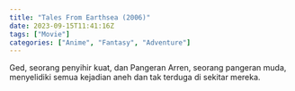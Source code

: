 ```yaml
---
title: "Tales From Earthsea (2006)"
date: 2023-09-15T11:41:16Z
tags: ["Movie"]
categories: ["Anime", "Fantasy", "Adventure"]
---
```


Ged, seorang penyihir kuat, dan Pangeran Arren, seorang pangeran muda, menyelidiki semua kejadian aneh dan tak terduga di sekitar mereka.

  <mux-player stream-type="on-demand"
  src="https://kp3d-my.sharepoint.com/personal/ryoo_kp3d_onmicrosoft_com/_layouts/15/download.aspx?share=EdxkIfXqEIRChWyHrMbiAkgBDrgryLMjF09VgpdTPT4AqQ" metadata-video-title="Tales From Earthsea (2006)" prefer-playback="mse" controls>
  </mux-player>
  
  
  <script src="https://cdn.jsdelivr.net/npm/@mux/mux-player"></script>
  
   <script id="3HkidbuFg4700wrWWJfPa26DSmPzZRelAcqvA022kxRuE" type="application/ld+json">
 {
  "@context": "https://schema.org/",
  "@type": "VideoObject",
  "name": "Tales From Earthsea (2006)",
  "contentUrl": "https://stream.mux.com/3HkidbuFg4700wrWWJfPa26DSmPzZRelAcqvA022kxRuE.m3u8",
  "thumbnailUrl": "https://www.themoviedb.org/t/p/original/rvHT1o9Km0fHE1YRLMSvWkVCLVM.jpg?width=314&fit_mode=preserve&time=25",
  "uploadDate": "2023-09-15T11:41:16Z",
}

</script>

